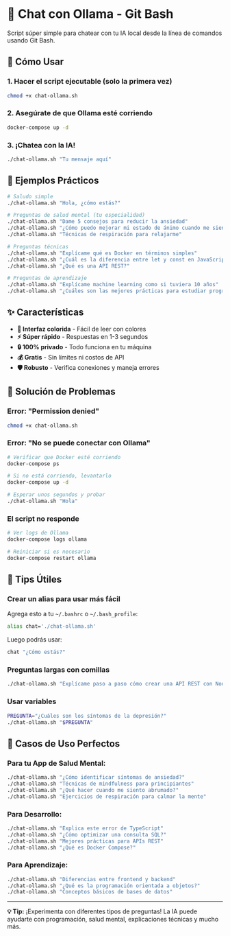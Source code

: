 # 🤖 Chat con Ollama - Git Bash

Script súper simple para chatear con tu IA local desde la línea de comandos usando Git Bash.

## 🚀 Cómo Usar

### 1. Hacer el script ejecutable (solo la primera vez)
```bash
chmod +x chat-ollama.sh
```

### 2. Asegúrate de que Ollama esté corriendo
```bash
docker-compose up -d
```

### 3. ¡Chatea con la IA!
```bash
./chat-ollama.sh "Tu mensaje aquí"
```

## 📝 Ejemplos Prácticos

```bash
# Saludo simple
./chat-ollama.sh "Hola, ¿cómo estás?"

# Preguntas de salud mental (tu especialidad)
./chat-ollama.sh "Dame 5 consejos para reducir la ansiedad"
./chat-ollama.sh "¿Cómo puedo mejorar mi estado de ánimo cuando me siento triste?"
./chat-ollama.sh "Técnicas de respiración para relajarme"

# Preguntas técnicas
./chat-ollama.sh "Explícame qué es Docker en términos simples"
./chat-ollama.sh "¿Cuál es la diferencia entre let y const en JavaScript?"
./chat-ollama.sh "¿Qué es una API REST?"

# Preguntas de aprendizaje
./chat-ollama.sh "Explícame machine learning como si tuviera 10 años"
./chat-ollama.sh "¿Cuáles son las mejores prácticas para estudiar programación?"
```

## ✨ Características

- **🎨 Interfaz colorida** - Fácil de leer con colores
- **⚡ Súper rápido** - Respuestas en 1-3 segundos
- **🔒 100% privado** - Todo funciona en tu máquina
- **💰 Gratis** - Sin límites ni costos de API
- **🛡️ Robusto** - Verifica conexiones y maneja errores

## 🔧 Solución de Problemas

### Error: "Permission denied"
```bash
chmod +x chat-ollama.sh
```

### Error: "No se puede conectar con Ollama"
```bash
# Verificar que Docker esté corriendo
docker-compose ps

# Si no está corriendo, levantarlo
docker-compose up -d

# Esperar unos segundos y probar
./chat-ollama.sh "Hola"
```

### El script no responde
```bash
# Ver logs de Ollama
docker-compose logs ollama

# Reiniciar si es necesario
docker-compose restart ollama
```

## 🎯 Tips Útiles

### Crear un alias para usar más fácil
Agrega esto a tu `~/.bashrc` o `~/.bash_profile`:
```bash
alias chat='./chat-ollama.sh'
```

Luego podrás usar:
```bash
chat "¿Cómo estás?"
```

### Preguntas largas con comillas
```bash
./chat-ollama.sh "Explícame paso a paso cómo crear una API REST con Node.js, incluyendo autenticación JWT y conexión a base de datos PostgreSQL"
```

### Usar variables
```bash
PREGUNTA="¿Cuáles son los síntomas de la depresión?"
./chat-ollama.sh "$PREGUNTA"
```

## 🚀 Casos de Uso Perfectos

### Para tu App de Salud Mental:
```bash
./chat-ollama.sh "¿Cómo identificar síntomas de ansiedad?"
./chat-ollama.sh "Técnicas de mindfulness para principiantes"
./chat-ollama.sh "¿Qué hacer cuando me siento abrumado?"
./chat-ollama.sh "Ejercicios de respiración para calmar la mente"
```

### Para Desarrollo:
```bash
./chat-ollama.sh "Explica este error de TypeScript"
./chat-ollama.sh "¿Cómo optimizar una consulta SQL?"
./chat-ollama.sh "Mejores prácticas para APIs REST"
./chat-ollama.sh "¿Qué es Docker Compose?"
```

### Para Aprendizaje:
```bash
./chat-ollama.sh "Diferencias entre frontend y backend"
./chat-ollama.sh "¿Qué es la programación orientada a objetos?"
./chat-ollama.sh "Conceptos básicos de bases de datos"
```

---

**💡 Tip:** ¡Experimenta con diferentes tipos de preguntas! La IA puede ayudarte con programación, salud mental, explicaciones técnicas y mucho más.